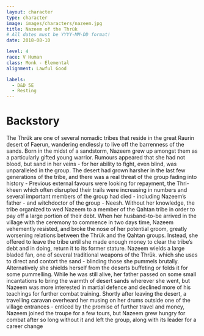 ```yaml
---
layout: character
type: character
image: images/characters/nazeem.jpg
title: Nazeem of the Thrük
# All dates must be YYYY-MM-DD format!
date: 2018-08-10

level: 4
race: V Human
class: Monk - Elemental
alignment: Lawful Good

labels:
  - D&D 5E
  - Resting
---
```


# Backstory
The Thrük are one of several nomadic tribes that reside in the great Raurin desert of Faerun,
wandering endlessly to live off the barrenness of the sands.
Born in the midst of a sandstorm, Nazeem grew up amongst them as a particularly gifted young
warrior. Rumours appeared that she had not blood, but sand in her veins - for her ability to fight,
even blind, was unparalleled in the group.
The desert had grown harsher in the last few generations of the tribe, and there was a real
threat of the group fading into history - Previous external favours were looking for repayment,
the Thri-kheen which often disrupted their trails were increasing in numbers and several
important members of the group had died - including Nazeem’s father - and witchdoctor of the
group - Neesh.
Without her knowledge, the tribe organized to wed Nazeem to a member of the Qahtan tribe in
order to pay off a large portion of their debt. When her husband-to-be arrived in the village with
the ceremony to commence in two days time, Nazeem vehemently resisted, and broke the nose
of her potential groom, greatly worsening relations between the Thrük and the Qahtan groups.
Instead, she offered to leave the tribe until she made enough money to clear the tribe’s debt and
in doing, return it to its former stature.
Nazeem wields a large bladed fan, one of several traditional weapons of the Thrük. which she
uses to direct and contort the sand - blinding those she pummels brutally. Alternatively she
shields herself from the deserts buffeting or folds it for some pummelling.
While he was still alive, her father passed on some small incantations to bring the warmth of
desert sands wherever she went, but Nazeem was more interested in martial defence and
declined more of his teachings for further combat training.
Shortly after leaving the desert, a travelling caravan overheard her musing on her drums outside
one of the village entrances - enticed by the promise of further travel and money, Nazeem
joined the troupe for a few tours, but Nazeem grew hungry for combat after so long without it
and left the group, along with its leader for a career change

